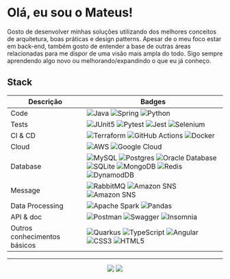 # Olá, eu sou o Mateus!

Gosto de desenvolver minhas soluções utilizando dos melhores conceitos de arquitetura, boas práticas e design patterns. Apesar de o meu foco estar em back-end, também gosto de entender a base de outras áreas relacionadas para me dispor de uma visão mais ampla do todo. Sigo sempre aprendendo algo novo ou melhorando/expandindo o que eu já conheço.

 
## Stack


| Descrição | Badges |
| ----------- | ------ |
| Code        | ![Java](https://img.shields.io/badge/java-%23ED8B00.svg?style=for-the-badge&logo=openjdk&logoColor=white) ![Spring](https://img.shields.io/badge/spring-%236DB33F.svg?style=for-the-badge&logo=spring&logoColor=white) ![Python](https://img.shields.io/badge/python-3670A0?style=for-the-badge&logo=python&logoColor=ffdd54)
| Tests       | ![JUnit5](https://img.shields.io/badge/Junit5-25A162?style=for-the-badge&logo=junit5&logoColor=white) ![Pytest](https://img.shields.io/badge/pytest-%23ffffff.svg?style=for-the-badge&logo=pytest&logoColor=2f9fe3) ![Jest](https://img.shields.io/badge/-jest-%23C21325?style=for-the-badge&logo=jest&logoColor=white) ![Selenium](https://img.shields.io/badge/-selenium-%43B02A?style=for-the-badge&logo=selenium&logoColor=white)
| CI & CD | ![Terraform](https://img.shields.io/badge/terraform-%235835CC.svg?style=for-the-badge&logo=terraform&logoColor=white) ![GitHub Actions](https://img.shields.io/badge/github%20actions-%232671E5.svg?style=for-the-badge&logo=githubactions&logoColor=white) ![Docker](https://img.shields.io/badge/docker-%230db7ed.svg?style=for-the-badge&logo=docker&logoColor=white)
| Cloud | ![AWS](https://img.shields.io/badge/AWS-%23FF9900.svg?style=for-the-badge&logo=amazon-aws&logoColor=white) ![Google Cloud](https://img.shields.io/badge/GoogleCloud-%234285F4.svg?style=for-the-badge&logo=google-cloud&logoColor=white)
| Database | ![MySQL](https://img.shields.io/badge/mysql-4479A1.svg?style=for-the-badge&logo=mysql&logoColor=white) ![Postgres](https://img.shields.io/badge/postgres-%23316192.svg?style=for-the-badge&logo=postgresql&logoColor=white) ![Oracle Database](https://img.shields.io/badge/Oracle%20Database-F80000?style=for-the-badge&logo=oracle&logoColor=white) ![SQLite](https://img.shields.io/badge/sqlite-%2307405e.svg?style=for-the-badge&logo=sqlite&logoColor=white) ![MongoDB](https://img.shields.io/badge/MongoDB-%234ea94b.svg?style=for-the-badge&logo=mongodb&logoColor=white) ![Redis](https://img.shields.io/badge/redis-%23DD0031.svg?style=for-the-badge&logo=redis&logoColor=white) ![DynamodDB](https://img.shields.io/badge/Amazon%20DynamoDB-4053D6?style=for-the-badge&logo=Amazon%20DynamoDB&logoColor=white)
| Message | ![RabbitMQ](https://img.shields.io/badge/Rabbitmq-FF6600?style=for-the-badge&logo=rabbitmq&logoColor=white) ![Amazon SNS](https://img.shields.io/badge/Amazon%20SNS-E6007A?style=for-the-badge&logo=&logoColor=white) ![Amazon SNS](https://img.shields.io/badge/Amazon%20SQS-E6007A?style=for-the-badge&logo=&logoColor=white)
| Data Processing | ![Apache Spark](https://img.shields.io/badge/Apache_Spark-FFFFFF?style=for-the-badge&logo=apachespark&logoColor=#E35A16) ![Pandas](https://img.shields.io/badge/Pandas-2C2D72?style=for-the-badge&logo=pandas&logoColor=white)
| API & doc | ![Postman](https://img.shields.io/badge/Postman-FF6C37?style=for-the-badge&logo=postman&logoColor=white) ![Swagger](https://img.shields.io/badge/-Swagger-%23Clojure?style=for-the-badge&logo=swagger&logoColor=white)  ![Insomnia](https://img.shields.io/badge/Insomnia-black?style=for-the-badge&logo=insomnia&logoColor=5849BE)
| Outros conhecimentos básicos |  ![Quarkus](https://img.shields.io/badge/quarkus-%234794EB.svg?style=for-the-badge&logo=quarkus&logoColor=white) ![TypeScript](https://img.shields.io/badge/typescript-%23007ACC.svg?style=for-the-badge&logo=typescript&logoColor=white) ![Angular](https://img.shields.io/badge/angular-%23DD0031.svg?style=for-the-badge&logo=angular&logoColor=white) ![CSS3](https://img.shields.io/badge/css3-%231572B6.svg?style=for-the-badge&logo=css3&logoColor=white) ![HTML5](https://img.shields.io/badge/html5-%23E34F26.svg?style=for-the-badge&logo=html5&logoColor=white&color=red)


---
<div align="center">
  <!-- <img src="http://github-profile-summary-cards.vercel.app/api/cards/profile-details?username=mtpontes&theme=github_dark" width=900  alt="stats graph"/> -->

  ![](http://github-profile-summary-cards.vercel.app/api/cards/repos-per-language?username=mtpontes&theme=github_dark) ![](http://github-profile-summary-cards.vercel.app/api/cards/stats?username=mtpontes&theme=github_dark)
</div>



